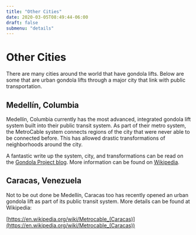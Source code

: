 ```yaml
---
title: "Other Cities"
date: 2020-03-05T08:49:44-06:00
draft: false
submenu: "details"
---
```


# Other Cities

There are many cities around the world that have gondola lifts.  Below
are some that are urban gondola lifts through a major city that link
with public transportation.

## Medellín, Columbia

Medellín, Columbia currently has the most advanced, integrated gondola
lift system built into their public transit system.  As part of their
metro system, the MetroCable system connects regions of the city that
were never able to be connected before.  This has allowed drastic
transformations of neighborhoods around the city.

A fantastic write up the system, city, and transformations can be read
on the [Gondola Project
blog](http://gondolaproject.com/2010/03/11/medellincaracas-part-1/). More
information can be found on
[Wikipedia](https://en.wikipedia.org/wiki/Metrocable_(Medell%C3%ADn)).

## Caracas, Venezuela

Not to be out done be Medellín, Caracas too has recently opened an
urban gondola lift as part of its public transit system. More details
can be found at Wikipedia:

[https://en.wikipedia.org/wiki/Metrocable_(Caracas)](https://en.wikipedia.org/wiki/Metrocable_(Caracas))
